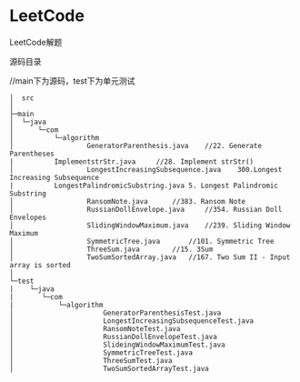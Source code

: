 # LeetCode
LeetCode解题

源码目录

//main下为源码，test下为单元测试


	│  src
	│  
	├─main
	│  └─java
	│      └─com
	│          └─algorithm
	│                  GeneratorParenthesis.java	//22. Generate Parentheses  
	|		   ImplementstrStr.java		//28. Implement strStr()
	│                  LongestIncreasingSubsequence.java	300.Longest Increasing Subsequence
	|		   LongestPalindromicSubstring.java	5. Longest Palindromic Substring  
	│                  RansomNote.java		//383. Ransom Note
	│                  RussianDollEnvelope.java		//354. Russian Doll Envelopes
	│                  SlidingWindowMaximum.java	//239. Sliding Window Maximum 
	│                  SymmetricTree.java		//101. Symmetric Tree
	│                  ThreeSum.java		//15. 3Sum
	│                  TwoSumSortedArray.java	//167. Two Sum II - Input array is sorted
	│                  
	└─test
	|    └─java
	|       └─com
	|           └─algorithm
	│                      GeneratorParenthesisTest.java
	│                      LongestIncreasingSubsequenceTest.java
	│                      RansomNoteTest.java
	│                      RussianDollEnvelopeTest.java
	│                      SlideingWindowMaximumTest.java
	│                      SymmetricTreeTest.java
	│                      ThreeSumTest.java
	│                      TwoSumSortedArrayTest.java
